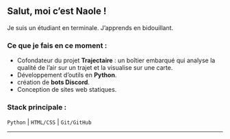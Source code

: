 ## Salut, moi c’est Naole !

Je suis un étudiant en terminale. J’apprends en bidouillant.

### Ce que je fais en ce moment :
- Cofondateur du projet **Trajectaire** : un boîtier embarqué qui analyse la qualité de l’air sur un trajet et la visualise sur une carte.
- Développement d’outils en **Python**.
- création de **bots Discord**.
- Conception de sites web statiques.


### Stack principale :
`Python` | `HTML/CSS` | `Git/GitHub`

---


